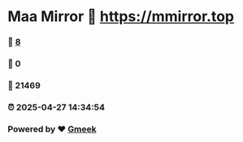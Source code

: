 # Maa Mirror :link: https://mmirror.top 
### :page_facing_up: [8](https://mmirror.top/tag.html) 
### :speech_balloon: 0 
### :hibiscus: 21469 
### :alarm_clock: 2025-04-27 14:34:54 
### Powered by :heart: [Gmeek](https://github.com/Meekdai/Gmeek)
